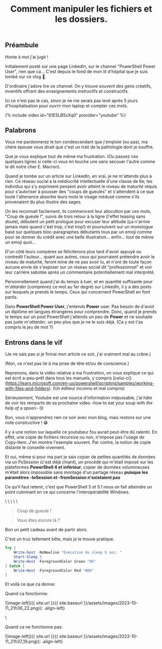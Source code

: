 ﻿---
title: "Comment manipuler les fichiers et les dossiers."
excerpt: "Manipuler les données en PowerShell avec classe !"
category: PowerShell
classes: wide
comments: true
tags: 
  - PowerShell
  - Tips
---

## Préambule

Honte à moi j'ai jugé !

Initialement posté sur une page LinkedIn, sur le channel "PowerShell Power User", rien que ca... C'est depuis le fond de mon lit d'hôpital que je suis tombé sur ce vlog 🤮.

D'ordinaire j'adore lire ce channel. On y trouve souvent des gens créatifs, inventifs offrant des enseignements instructifs et constructifs.

Ici ce n'est pas le cas, sinon je ne me serais pas levé après 5 jours d'hospitalisation pour ouvrir mon laptop et compter ces mots.

{% include video id="61E5LB5cXq0" provider="youtube" %}

## Palabrons

Vous me pardonnerez le ton condescendant que j'emploie (ou pas), ma chère épouse vous dirait que c'est un trait de la pathologie dont je souffre.

Que je vous explique tout de même ma frustration. (Ou passez ces quelques lignes si celle-ci vous en touche une sans secouer l'autre comme le dit notre cher E. Macron).

Quand je tombe sur un article sur LinkedIn, en vrai, je ne m'attends plus à rien. Ce réseau social a la médiocrité intellectuelle d'une classe de 6e; les individus qui s'y expriment pensent avoir atteint le niveau de maturité requis pour s'autoriser à pousser des "coups de gueules" et s'attendent à ce que toute l'attenance absorbe leurs mots le visage médusé comme s'ils provenaient du plus illustre des sages. 

On les reconnait facilement, ils commencent leur allocution par ces mots, "Coup de gueule !", suivis de trois retour à la ligne (l'effet teasing sans doute), débutent un petit prologue pour excuser leur attitude (ça n'arrive jamais mais quand c'est trop, c’est trop!) et poursuivent sur un monologue basé sur quelques bloc-paragraphes débutants tous par un emoji comme pour se donner du crédit avec une belle illustration... enfin... tout de même un emoji quoi...

D'un côté leurs compères se féliciterons plus tard d'avoir appuyé ou contredit l'auteur... quant aux autres, ceux qui pourraient prétendre avoir le niveau de maturité, feront mine de ne pas avoir lu, et n'ont de toute façon aucune envie de s'exposer sur un réseau social dit "professionnel" et voir leur carrière sabotée après un commentaire potentiellement mal interprété.

Personnellement quand j'ai du temps à tuer, et en quantité suffisante pour m'_attarder_ (comprenez ce mot au 1er degré) sur LinkedIn, il y a des posts sur lesquels je prends le temps. Ceux qui concernent PowerShell en font partis.

Dans __PowerShell Power User__, j'entends __Power__ user. Pas besoin de d'avoir un diplôme en langues étrangères pour comprendre. Donc, quand je prends le temps sur un post PowerShell j'attends un peu de __Power__ et ne souhaite pas juste m'_attarder_, un peu plus que je ne le suis déjà. (Ca y est t'as compris le jeu de mot ?)

## Entrons dans le vif

(Je ne sais pas si je finirai mon article ce soir, j'ai vraiment mal au crâne.)

(Non, ce n'est pas lié à ma prise de tête et/ou de conscience.)

Reprenons, dans la vidéo relative à ma frustration, on vous explique ce qui est écrit a-peu-prêt dans tous les manuels, y compris [celui-ci]:(https://learn.microsoft.com/en-us/powershell/scripting/samples/working-with-files-and-folders). (Un éditeur inconnu et mal compris)

Sérieusement, Youtube est une source d'information inépuisable, j'ai hâte de voir les remparts de sa prochaine video -how to eat your soup with _the help of_ a spoon- 😒

Bon, vous n'apprendrez rien ce soir avec mon blog, mais restons sur une note constructive ! 😁

Il y a une notion sur laquelle ce youtubeur fou aurait peut-être dû ralentir. En effet, une copie de fichiers récursive ou non, n'impose pas l'usage de Copy-Item. J'en montre l'exemple souvent. Par contre, la notion de copie distante le conseille vivement.

Et oui, même si pour ma part je sais copier de petites quantités de données via un PsSession (c'est déjà chiant), un procédé qui m'était imposé sur les plateformes __PowerShell 4 et inférieur__, copier de données volumineuses m'était alors impossible sans montage d'un partage réseau __puisque les paramètres -toSession et -fromSession n'existaient pas__

Ce qu'il faut retenir, c'est que PowerShell 5 et 5.1 nous on fait atteindre un point culminant en ce qui concerne l'interopérabilité Windows.

\ \ \ \ \

> Coup de gueule !

> Vous êtes encore là ?

Bon un petit cadeau avant de partir alors.

C'est un truc tellement bête, mais je le trouve pratique.

```powershell
Try {
    Write-host -NoNewline "Execution du sleep 5 sec: "
    Start-Sleep 5
    Write-Host -ForegroundColor Green "OK"
} Catch {
    Write-Host -ForegroundColor Red "NOK"
}
```
Et voilà ce que ca donne:

Quand ca fonctionne:

![image-left]({{ site.url }}{{ site.baseurl }}/assets/images/2023-10-11_21h36_22.png){: .align-left}

\\

Quand ca ne fonctionne pas:

![image-left]({{ site.url }}{{ site.baseurl }}/assets/images/2023-10-11_21h37_19.png){: .align-left}
